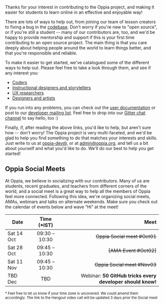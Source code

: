Thanks for your interest in contributing to the Oppia project, and making it easier for students to learn online in an effective and enjoyable way!

There are lots of ways to help out, from joining our team of lesson creators to fixing a bug in the [codebase](https://github.com/oppia/oppia/). Don't worry if you're new to "open source", or if you're still a student -- many of our contributors are, too, and we'd be happy to provide mentorship and support if this is your first time contributing to an open source project. The main thing is that you care deeply about helping people around the world to learn things better, and that you're responsible and reliable.

To make it easier to get started, we've catalogued some of the different ways to help out. Please feel free to take a look through them, and see if any interest you:

  * [Coders](https://github.com/oppia/oppia/wiki/Contributing-code-to-Oppia#setting-things-up)
  * [Instructional designers and storytellers](https://github.com/oppia/oppia/wiki/Teaching-with-Oppia)
  * [UX researchers](https://github.com/oppia/oppia/wiki/Conducting-research-with-students)
  * [Designers and artists](https://github.com/oppia/oppia/wiki/Contributing-to-Oppia%27s-design)

If you run into any problems, you can check out the [user documentation](http://oppia.github.io/) or post to our [developer mailing list](https://groups.google.com/forum/?fromgroups#!forum/oppia-dev). Feel free to drop into our [Gitter chat channel](https://gitter.im/oppia/oppia-chat) to say hello, too :)

Finally, if, after reading the above links, you'd like to help, but aren't sure how -- don't worry! The Oppia project is very multi-faceted, and we'd be glad to help you find something to do that matches your interests and skills. Just write to us at [oppia-dev@](https://groups.google.com/forum/?fromgroups#!forum/oppia-dev), or at admin@oppia.org, and tell us a bit about yourself and what you'd like to do. We'll do our best to help you get started!


## Oppia Social Meets
At Oppia, we believe in socializing with our contributors. Many of us are students, recent graduates, and teachers from different corners of the world, and a social meet is a great way to help all the members of Oppia feel more connected. Following this idea, we're organizing social meets, AMAs, webinars and talks on alternate weekends. Make sure you check out the calendar of events below and wave “Hi” at the meet!

| Date   |      Time (*IST)      |  Meet |
|----------|:-------------:     |------:|
| Sat 14 Oct|  09:30 – 10:30 | ~~Oppia Social meet #Oct01~~ |
| Sat 28 Oct|  09:45 – 10:30   | ~~[AMA Event #Oct02]~~  |
| Sat 11 Nov | 09:45 – 10:30   | ~~Oppia Social meet #Nov03~~ |
| TBD Dec | TBD | Webinar: **50 GitHub tricks every developer should know!** |

<sup>* Feel free to let us know if your time zone is uncovered. We could amend them accordingly. The link to the Hangout video call will be updated 3 days prior the Social meet</sup>



